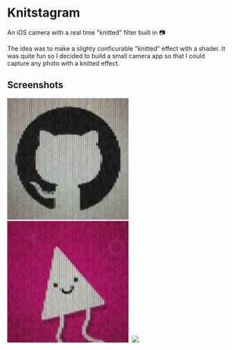 # Knitstagram
An iOS camera with a real time "knitted" filter built in 📷

The idea was to make a slighty conficurable "knitted" effect with a shader. It was quite fun so I decided to build a small camera app so that I could capture any photo with a knitted effect.

Screenshots
---
<img src="Screenshots/screenshot01.jpg" width="280px" />&nbsp;
<img src="Screenshots/screenshot02.jpg" width="280px" />&nbsp;
<img src="Screenshots/screenshot03.gif" width="280px" />